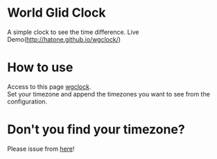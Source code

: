 # World Glid Clock
A simple clock to see the time difference.
Live Demo(http://hatone.github.io/wgclock/)

# How to use
Access to this page [wgclock](http://hatone.github.io/wgclock/).  
Set your timezone and append the timezones you want to see from the configuration.

# Don't you find your timezone?
Please issue from [here](https://github.com/hatone/wgclock/issues)!

